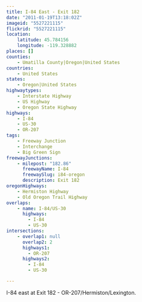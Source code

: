 ```yaml
---
title: I-84 East - Exit 182
date: "2011-01-19T13:18:02Z"
imageid: "5527221115"
flickrid: "5527221115"
location:
    latitude: 45.784156
    longitude: -119.328882
places: []
counties:
    - Umatilla County|Oregon|United States
countries:
    - United States
states:
    - Oregon|United States
highwaytypes:
    - Interstate Highway
    - US Highway
    - Oregon State Highway
highways:
    - I-84
    - US-30
    - OR-207
tags:
    - Freeway Junction
    - Interchange
    - Big Green Sign
freewayJunctions:
    - milepost: "182.86"
      freewayName: I-84
      freewaySlug: i84-oregon
      description: Exit 182
oregonHighways:
    - Hermiston Highway
    - Old Oregon Trail Highway
overlaps:
    - name: I-84/US-30
      highways:
        - I-84
        - US-30
intersections:
    - overlap1: null
      overlap2: 2
      highways1:
        - OR-207
      highways2:
        - I-84
        - US-30

---
```

I-84 east at Exit 182 - OR-207/Hermiston/Lexington.